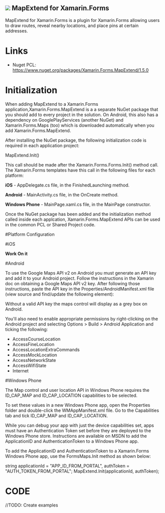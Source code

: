 ## ![](http://www.rm.eti.br/Images/Icon.png) MapExtend for Xamarin.Forms

MapExtend for Xamarin.Forms is a plugin for Xamarin.Forms allowing users to draw routes, reveal nearby locations, and place pins at certain addresses.

# Links
* Nuget PCL: https://www.nuget.org/packages/Xamarin.Forms.MapExtend/1.5.0


# Initialization

When adding MapExtend to a Xamarin.Forms application,Xamarin.Forms.MapExtend is a a separate NuGet package that you should add to every project in the solution. On Android, this also has a dependency on GooglePlayServices (another NuGet) and Xamarin.Forms.Maps (too) which is downloaded automatically  when you add Xamarin.Forms.MapExtend.

After installing the NuGet package, the following initialization code is required in each application project:

MapExtend.Init()

This call should be made after the Xamarin.Forms.Forms.Init() method call. The Xamarin.Forms templates have this call in the following files for each platform:

**iOS** - AppDelegate.cs file, in the FinishedLaunching method.

**Android** - MainActivity.cs file, in the OnCreate method.

**Windows Phone** - MainPage.xaml.cs file, in the MainPage constructor.

Once the NuGet package has been added and the initialization method called inside each applcation, Xamarin.Forms.MapExtend APIs can be used in the common PCL or Shared Project code.


#Platform Configuration

#iOS

**Work On it**

#Android

To use the Google Maps API v2 on Android you must generate an API key and add it to your Android project. Follow the instructions in the Xamarin doc on obtaining a Google Maps API v2 key. After following those instructions, paste the API key in the Properties/AndroidManifest.xml file (view source and find/update the following element):

<meta-data android:name="com.google.android.maps.v2.API_KEY" android:value="YoApiKey" />

Without a valid API key the maps control will display as a grey box on Android.

You'll also need to enable appropriate permissions by right-clicking on the Android project and selecting Options > Build > Android Application and ticking the following:

* AccessCourseLocation
* AccessFineLocation
* AccessLocationExtraCommands
* AccessMockLocation
* AccessNetworkState
* AccessWifiState
* Internet

#Windows Phone

The Map control and user location API in Windows Phone requires the ID_CAP_MAP and ID_CAP_LOCATION capabilities to be selected.

To set these values in a new Windows Phone app, open the Properties folder and double-click the WMAppManifest.xml file. Go to the Capabilities tab and tick ID_CAP_MAP and ID_CAP_LOCATION.

While you can debug your app with just the device capabilities set, apps must have an Authentication Token set before they are deployed to the Windows Phone store. Instructions are available on MSDN to add the ApplicationID and AuthenticationToken to a Windows Phone app.

To add the ApplicationID and AuthenticationToken to a Xamarin.Forms Windows Phone app, use the FormsMaps.Init method as shown below:

string applicationId = "APP_ID_FROM_PORTAL", authToken = "AUTH_TOKEN_FROM_PORTAL";
MapExtend.Init(applicationId, authToken);


# CODE

//TODO: Create examples
